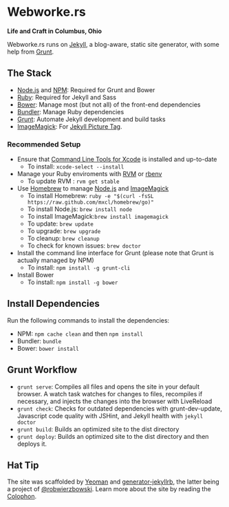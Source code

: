# Webworke.rs
**Life and Craft in Columbus, Ohio**

Webworke.rs runs on [Jekyll](http://jekyllrb.com/), a blog-aware, static site generator, with some help from [Grunt](http://gruntjs.com/).

## The Stack
- [Node.js](http://nodejs.org/) and [NPM](https://npmjs.org/): Required for Grunt and Bower
- [Ruby](http://www.ruby-lang.org/): Required for Jekyll and Sass
- [Bower](http://bower.io/): Manage most (but not all) of the front-end dependencies
- [Bundler](http://gembundler.com/): Manage Ruby dependencies
- [Grunt](http://gruntjs.com/): Automate Jekyll development and build tasks
- [ImageMagick](http://www.imagemagick.org/script/): For [Jekyll Picture Tag](https://github.com/robwierzbowski/jekyll-picture-tag).

### Recommended Setup
- Ensure that [Command Line Tools for Xcode](https://developer.apple.com/xcode/) is installed and up-to-date
    - To install: `xcode-select --install`
- Manage your Ruby enviroments with [RVM](https://rvm.io/) or [rbenv](https://github.com/sstephenson/rbenv)
    - To update RVM : `rvm get stable`
- Use [Homebrew](http://brew.sh/) to manage [Node.js](http://nodejs.org/) and [ImageMagick](http://www.imagemagick.org/script/)
    - To install Homebrew: `ruby -e "$(curl -fsSL https://raw.github.com/mxcl/homebrew/go)"`
    - To install Node.js: `brew install node`
    - To install ImageMagick:`brew install imagemagick`
    - To update: `brew update`
    - To upgrade: `brew upgrade`
    - To cleanup: `brew cleanup`
    - To check for known issues: `brew doctor`
- Install the command line interface for Grunt (please note that Grunt is actually managed by NPM)
    - To install: `npm install -g grunt-cli`
- Install Bower
    - To install: `npm install -g bower`

## Install Dependencies
Run the following commands to install the dependencies:
- NPM: `npm cache clean` and then `npm install`
- Bundler: `bundle`
- Bower: `bower install`

## Grunt Workflow
- `grunt serve`: Compiles all files and opens the site in your default browser. A watch task watches for changes to files, recompiles if necessary, and injects the changes into the browser with LiveReload
- `grunt check`: Checks for outdated dependencies with grunt-dev-update, Javascript code quality with JSHint, and Jekyll health with `jekyll doctor`
- `grunt build`: Builds an optimized site to the dist directory
- `grunt deploy`: Builds an optimized site to the dist directory and then deploys it.

## Hat Tip
The site was scaffolded by [Yeoman](http://yeoman.io/) and [generator-jekyllrb](https://github.com/robwierzbowski/generator-jekyllrb), the latter being a project of [@robwierzbowski](https://github.com/robwierzbowski). Learn more about the site by reading the [Colophon](http://webworke.rs/colophon/).
